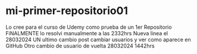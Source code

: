 # mi-primer-repositorio01
Lo cree para el curso de Udemy como prueba de un 1er Repositorio
 FiNALMENTE lo resolvi manualmente a las 2332hrs
Nueva linea el 28032024
UN ultimo cambio post cambiar usuarios y  ver como aparece en GitHub
Otro cambio de usuario de vuelta 28032024 1442hrs
